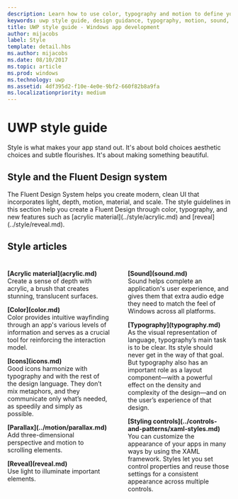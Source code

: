 ```yaml
---
description: Learn how to use color, typography and motion to define your UWP app’s personality with Windows Dev Center UWP style guide.
keywords: uwp style guide, design guidance, typography, motion, sound, motion, app development
title: UWP style guide - Windows app development
author: mijacobs
label: Style
template: detail.hbs
ms.author: mijacobs
ms.date: 08/10/2017
ms.topic: article
ms.prod: windows
ms.technology: uwp
ms.assetid: 4df395d2-f10e-4e0e-9bf2-660f82b8a9fa
ms.localizationpriority: medium
---
```

# UWP style guide

 

Style is what makes your app stand out. It's about bold choices aesthetic choices and subtle flourishes. It's about making something beautiful. 

## Style and the Fluent Design system

<p>The Fluent Design System helps you create modern, clean UI that incorporates light, depth, motion, material, and scale. The style guidelines in this section help you create a Fluent Design through color, typography, and new features such as [acrylic material](../style/acrylic.md) and [reveal](../style/reveal.md). 
</p>

## Style articles

<div style="column-count: 2; column-gap: 40px; margin-top: 40px;">

<div style="-webkit-column-break-inside: avoid; page-break-inside: avoid; break-inside: avoid;">
   <p style="margin-top: 0px; padding-top: 0px;"><b>[Acrylic material](acrylic.md)</b><br/>
   Create a sense of depth with acrylic, a brush that creates stunning, translucent surfaces.</p>
</div>

<div style="-webkit-column-break-inside: avoid; page-break-inside: avoid; break-inside: avoid;">
   <p><b>[Color](color.md)</b><br/>
   Color provides intuitive wayfinding through an app's various levels of information and serves as a crucial tool for reinforcing the interaction model.</p>
</div>
<div style="-webkit-column-break-inside: avoid; page-break-inside: avoid; break-inside: avoid;">
   <p><b>[Icons](icons.md)</b><br/>
   Good icons harmonize with typography and with the rest of the design language. They don’t mix metaphors, and they communicate only what’s needed, as speedily and simply as possible.</p>

</div>
  
  <div style="-webkit-column-break-inside: avoid; page-break-inside: avoid; break-inside: avoid;">
   <p><b>[Parallax](../motion/parallax.md)</b><br/>
   Add three-dimensional perspective and motion to scrolling elements. </p>
  </div>  
  
  <div style="-webkit-column-break-inside: avoid; page-break-inside: avoid; break-inside: avoid;">
   <p><b>[Reveal](reveal.md)</b><br/>
   Use light to illuminate important elements. </p>
  </div>    
  
 <div style="-webkit-column-break-inside: avoid; page-break-inside: avoid; break-inside: avoid;">
   <p><b>[Sound](sound.md)</b><br/>
   Sound helps complete an application's user experience, and gives them that extra audio edge they need to match the feel of Windows across all platforms.</p>
  </div>

  <div style="-webkit-column-break-inside: avoid; page-break-inside: avoid; break-inside: avoid;">
   <p><b>[Typography](typography.md)</b><br/>
   As the visual representation of language, typography’s main task is to be clear. Its style should never get in the way of that goal. But typography also has an important role as a layout component—with a powerful effect on the density and complexity of the design—and on the user’s experience of that design.</p>
  </div>  
  
  <div style="-webkit-column-break-inside: avoid; page-break-inside: avoid; break-inside: avoid;">
   <p><b>[Styling controls](../controls-and-patterns/xaml-styles.md)</b><br/>
   You can customize the appearance of your apps in many ways by using the XAML framework. Styles let you set control properties and reuse those settings for a consistent appearance across multiple controls.</p>
  </div>  
  

</div>



